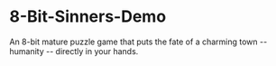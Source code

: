 # 8-Bit-Sinners-Demo
An 8-bit mature puzzle game that puts the fate of a charming town -- humanity -- directly in your hands.
